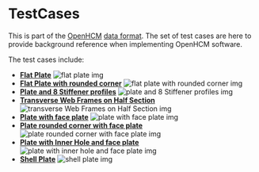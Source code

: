# TestCases
This is part of the [OpenHCM][OpenHCM] [data format][dataformat].
The set of test cases are here to provide background reference when implementing OpenHCM software.

The test cases include:
-  **[Flat Plate](HCMFiles/TestCase1_2.0.hcm)** 
![flat plate img](img/TestCase1.1.svg)
-  **[Flat Plate with rounded corner](HCMFiles/TestCase2_2.0.hcm)**
![flat plate with rounded corner img](img/TestCase2.svg)
-  **[Plate and 8 Stiffener profiles](HCMFiles/TestCase3_2.0.hcm)**
![plate and 8 Stiffener profiles img](img/TestCase3.svg)
-  **[Transverse Web Frames on Half Section](HCMFiles/TestCase4_2.0.hcm)**
![transverse Web Frames on Half Section img](img/TestCase4.svg)
-  **[Plate with face plate](HCMFiles/TestCase5_2.0.hcm)**
![plate with face plate img](img/TestCase5.svg)
-  **[Plate rounded corner with face plate](HCMFiles/TestCase6_2.0.hcm)**
![plate rounded corner with face plate img](img/TestCase6.svg)
-  **[Plate with Inner Hole and face plate](HCMFiles/TestCase7_2.0.hcm)**
![plate with inner hole and face plate img](img/TestCase7.svg)
-  **[Shell Plate](HCMFiles/TestCase8_2.0.hcm)**
![shell plate img](img/TestCase8.svg)

[OpenHCM]:<http://github.com/OpenHCMStandard/>
[dataformat]: <https://openhcmstandard.github.io/Data-Format/>
